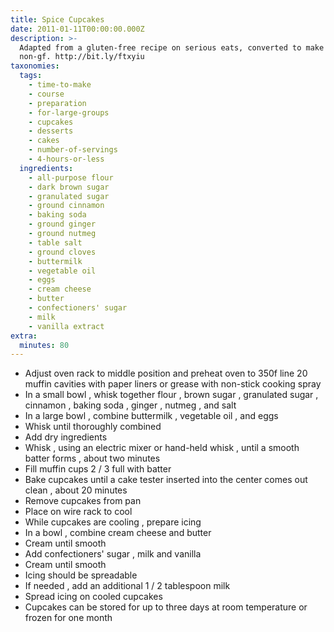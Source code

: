 ```yaml
---
title: Spice Cupcakes
date: 2011-01-11T00:00:00.000Z
description: >-
  Adapted from a gluten-free recipe on serious eats, converted to make it
  non-gf. http://bit.ly/ftxyiu
taxonomies:
  tags:
    - time-to-make
    - course
    - preparation
    - for-large-groups
    - cupcakes
    - desserts
    - cakes
    - number-of-servings
    - 4-hours-or-less
  ingredients:
    - all-purpose flour
    - dark brown sugar
    - granulated sugar
    - ground cinnamon
    - baking soda
    - ground ginger
    - ground nutmeg
    - table salt
    - ground cloves
    - buttermilk
    - vegetable oil
    - eggs
    - cream cheese
    - butter
    - confectioners' sugar
    - milk
    - vanilla extract
extra:
  minutes: 80
---
```

 - Adjust oven rack to middle position and preheat oven to 350f line 20 muffin cavities with paper liners or grease with non-stick cooking spray
 - In a small bowl , whisk together flour , brown sugar , granulated sugar , cinnamon , baking soda , ginger , nutmeg , and salt
 - In a large bowl , combine buttermilk , vegetable oil , and eggs
 - Whisk until thoroughly combined
 - Add dry ingredients
 - Whisk , using an electric mixer or hand-held whisk , until a smooth batter forms , about two minutes
 - Fill muffin cups 2 / 3 full with batter
 - Bake cupcakes until a cake tester inserted into the center comes out clean , about 20 minutes
 - Remove cupcakes from pan
 - Place on wire rack to cool
 - While cupcakes are cooling , prepare icing
 - In a bowl , combine cream cheese and butter
 - Cream until smooth
 - Add confectioners' sugar , milk and vanilla
 - Cream until smooth
 - Icing should be spreadable
 - If needed , add an additional 1 / 2 tablespoon milk
 - Spread icing on cooled cupcakes
 - Cupcakes can be stored for up to three days at room temperature or frozen for one month

